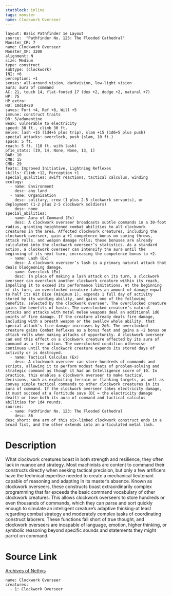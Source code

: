 ```yaml
---
statblock: inline
tags: monster
name: Clockwork Overseer
---
```

```statblock
layout: Basic Pathfinder 1e Layout
source:  "Pathfinder No. 123: The Flooded Cathedral"
Monster_CR: 7
name: Clockwork Overseer
Monster_XP: 3200
alignment: N
size: Medium
type: construct
subtype: (clockwork)
INI: +6
perception: +1
senses: all-around vision, darkvision, low-light vision
aura: aura of command
AC: 21, touch 14, flat-footed 17 (dex +2, dodge +2, natural +7)
HP: 75
HP_extra: 
HD: 10d10+20
saves: Fort +4, Ref +8, Will +5
immune: construct traits
DR: 5/adamantine
weak: vulnerable to electricity
speed: 30 ft., climb 30 ft.
melee: lash +15 (1d4+5 plus trip), slam +15 (1d6+5 plus push)
special_attacks: overclock, push (slam, 10 ft.)
space: 5 ft.
reach: 5 ft. (10 ft. with lash)
pf1e_stats: [19, 14, None, None, 13, 1]
BAB: 10
CMB: 15
CMD: 29
feats: Improved Initiative, Lightning Reflexes
skills: Climb +12, Perception +1
special_qualities: swift reactions, tactical calculus, winding
ecology:
  - name: Environment
    desc: any land
  - name: Organisation
    desc: solitary, crew (1 plus 2-5 clockwork servants), or deployment (1-2 plus 2-5 clockwork soldiers)
    desc: none
special_abilities:
  - name: Aura of Command (Ex)
    desc: A clockwork overseer broadcasts subtle commands in a 30-foot radius, granting heightened combat abilities to all clockwork creatures in the area. Affected clockwork creatures, including the clockwork overseer, gain a +1 competence bonus on saving throws, attack rolls, and weapon damage rolls; these bonuses are already calculated into the clockwork overseer’s statistics. As a standard action, a clockwork overseer can intensify the aura until the beginning of its next turn, increasing the competence bonus to +2.
  - name: Lash (Ex)
    desc: A clockwork overseer’s lash is a primary natural attack that deals bludgeoning damage.
  - name: Overclock (Ex)
    desc: In place of making a lash attack on its turn, a clockwork overseer can overclock another clockwork creature within its reach, impelling it to exceed its performance limitations. At the beginning of its turn, an overclocked creature takes an amount of damage equal to half its Hit Dice (minimum 1), expends 1 full day of activity stored by its winding ability, and gains one of the following benefits, selected by the clockwork overseer. The overclocked creature gains the benefits of haste. The overclocked creature’s natural attacks and attacks with metal melee weapons deal an additional 1d6 points of fire damage. If the creature already deals fire damage, including with a breath weapon or the swallow whole ability, that special attack’s fire damage increases by 2d6. The overclocked creature gains Combat Reflexes as a bonus feat and gains a +2 bonus on attack rolls when making attacks of opportunity. A clockwork overseer can end this effect on a clockwork creature affected by its aura of command as a free action. The overclocked condition otherwise continues until the clockwork creature expends its stored days of activity or is destroyed.
  - name: Tactical Calculus (Ex)
    desc: A clockwork overseer can store hundreds of commands and scripts, allowing it to perform modest feats of problem-solving and strategic command as though it had an Intelligence score of 10. In practice, this enables a clockwork overseer to make tactical decisions, such as exploiting terrain or flanking targets, as well as convey simple tactical commands to other clockwork creatures in its aura of command. If the clockwork overseer takes electricity damage, it must succeed at a Fortitude save (DC = the electricity damage dealt) or lose both its aura of command and tactical calculus abilities for 1d4 rounds.
sources:
  - name: Pathfinder No. 123: The Flooded Cathedral
    desc: 86
desc_short: One arm of this six-limbed clockwork construct ends in a broad fist, and the other extends into an articulated metal lash.
```
# Description
What clockwork creatures boast in both strength and resilience, they often lack in nuance and strategy. Most machinists are content to command their constructs directly when seeking tactical precision, but only a few artificers have the technical expertise needed to create a mechanical lieutenant capable of reasoning and adapting in its master’s absence. Known as clockwork overseers, these constructs boast extraordinarily complex programming that far exceeds the basic command vocabulary of other clockwork creatures. This allows clockwork overseers to store hundreds or even thousands of commands, which they can parse and sort quickly enough to simulate an intelligent creature’s adaptive thinking-at least regarding combat strategy and moderately complex tasks of coordinating construct laborers. These functions fall short of true thought, and clockwork overseers are incapable of language, emotion, higher thinking, or symbolic reasoning beyond specific sounds and statements they might parrot on command.
# Source Link
[Archives of Nethys](https://aonprd.com/MonsterDisplay.aspx?ItemName=Clockwork%20Overseer)
```encounter-table
name: Clockwork Overseer
creatures:
  - 1: Clockwork Overseer
```
